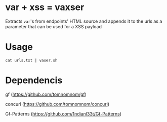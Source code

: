 # var + xss = vaxser

Extracts `var`'s from endpoints' HTML source and appends it to the urls as a parameter that can be used for a XSS payload

# Usage

`cat urls.txt | vaxer.sh`

# Dependencis 

gf (https://github.com/tomnomnom/gf)

concurl (https://github.com/tomnomnom/concurl)

Gf-Patterns (https://github.com/1ndianl33t/Gf-Patterns)
